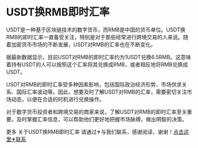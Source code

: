 # USDT换RMB即时汇率

USDT是一种基于区块链技术的数字货币，而RMB是中国的货币单位。USDT换RMB的即时汇率一直备受关注，特别是对于那些经常进行跨境交易的人来说。随着加密货币市场的不断发展，USDT对RMB的汇率也在不断变化。

据最新数据显示，目前USDT对RMB的即时汇率约为1USDT兑换6.5RMB。这意味着持有USDT的人可以按照这个汇率将其兑换成RMB，或者相反地将RMB兑换成USDT。

USDT对RMB的即时汇率受多种因素影响，包括国际政治经济形势、市场供求关系、国际汇率波动等。因此，想要及时了解USDT对RMB的汇率，需要密切关注市场动态，以便在合适的时机进行兑换操作。

对于数字货币投资者和跨境交易的商家来说，了解USDT对RMB的即时汇率至关重要。及时掌握汇率信息，可以帮助他们更好地把握市场脉搏，做出明智的决策。

更多 关于USDT换RMB即时汇率 请通过✈与我们联系，感谢阅读，谢谢！[点击这里✈联系](https://www.trx.tw)